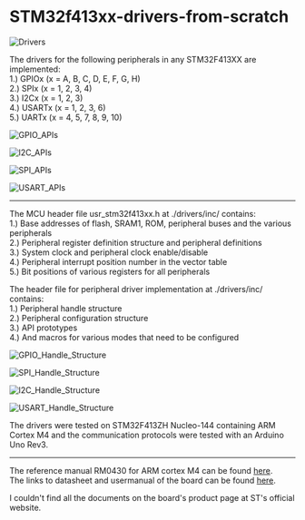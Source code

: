 # STM32f413xx-drivers-from-scratch

![Drivers](https://github.com/NatsuDrag9/STM32f413xx-drivers-from-scratch/assets/38008375/4df6c96d-089f-4864-8483-4b99ee9bdeff)

The drivers for the following peripherals in any STM32F413XX are implemented:\
1.) GPIOx (x = A, B, C, D, E, F, G, H)\
2.) SPIx (x = 1, 2, 3, 4)\
3.) I2Cx (x = 1, 2, 3)\
4.) USARTx (x = 1, 2, 3, 6)\
5.) UARTx (x = 4, 5, 7, 8, 9, 10)

![GPIO_APIs](https://github.com/NatsuDrag9/STM32f413xx-drivers-from-scratch/assets/38008375/5636dc0a-2f87-444f-bacf-a1ad5066183b)

![I2C_APIs](https://github.com/NatsuDrag9/STM32f413xx-drivers-from-scratch/assets/38008375/c75318f2-41b4-4989-9de4-9a8ace466826)

![SPI_APIs](https://github.com/NatsuDrag9/STM32f413xx-drivers-from-scratch/assets/38008375/52c65bed-8ffe-4040-b86b-8f4c97c8e5eb)

![USART_APIs](https://github.com/NatsuDrag9/STM32f413xx-drivers-from-scratch/assets/38008375/0fb06062-3e4b-4a37-847f-d4f5e83cec41)

---

The MCU header file usr_stm32f413xx.h at ./drivers/inc/ contains:\
1.) Base addresses of flash, SRAM1, ROM, peripheral buses and the various peripherals\
2.) Peripheral register definition structure and peripheral definitions\
3.) System clock and peripheral clock enable/disable\
4.) Peripheral interrupt position number in the vector table\
5.) Bit positions of various registers for all peripherals

The header file for peripheral driver implementation at ./drivers/inc/ contains:\
1.) Peripheral handle structure\
2.) Peripheral configuration structure\
3.) API prototypes\
4.) And macros for various modes that need to be configured

![GPIO_Handle_Structure](https://github.com/NatsuDrag9/STM32f413xx-drivers-from-scratch/assets/38008375/0d869afd-3f0c-4b0f-8ffb-e681c032d042)

![SPI_Handle_Structure](https://github.com/NatsuDrag9/STM32f413xx-drivers-from-scratch/assets/38008375/fe6b1243-ce0e-47a7-a35a-10c582975397)

![I2C_Handle_Structure](https://github.com/NatsuDrag9/STM32f413xx-drivers-from-scratch/assets/38008375/aab726c1-97e4-4c83-b8f7-e329de8ecac4)

![USART_Handle_Structure](https://github.com/NatsuDrag9/STM32f413xx-drivers-from-scratch/assets/38008375/60bdfcf6-abda-4152-93d2-9b1fbf090f73)

The drivers were tested on STM32F413ZH Nucleo-144 containing ARM Cortex M4 and the communication protocols were tested with an Arduino Uno Rev3.

---

The reference manual RM0430 for ARM cortex M4 can be found <a href="https://www.st.com/en/microcontrollers-microprocessors/stm32f413zh.html#documentation)https://www.st.com/en/microcontrollers-microprocessors/stm32f413zh.html#documentation">here</a>. \
The links to datasheet and usermanual of the board can be found <a href="https://community.element14.com/products/devtools/product-pages/w/documents/22502/stm32-nucleo-144-development-board-with-stm32f413zh-mcu">here</a>.

I couldn't find all the documents on the board's product page at ST's official website.
